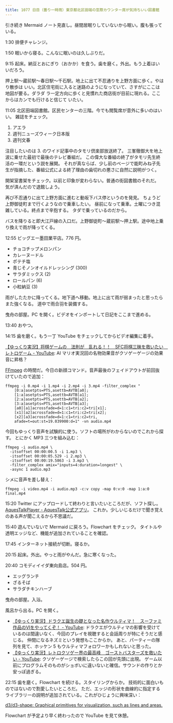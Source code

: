 ```yaml
---
title: 1077 日目（曇り一時雨）東京都北区田端の窓際カウンター席が気持ちいい図書館
---
```


引き続き Mermaid ノート見直し。昼間居眠りしていないから眠い。腹も張っている。

1:30 排便チャレンジ。

1:50 眠いから寝る。こんなに眠いのは久しぶりだ。

9:15 起床。納豆とおにぎり（おかか）を食う。歯を磨く。外出。もう上着はいいだろう。

押上駅～蔵前駅～春日駅～千石駅。地上に出て不忍通りを上野方面に歩く。やはり散歩は
いい。北区住宅街に入ると迷路のようになっていて、さすがにここは地図が要る。ダラダ
ラ一定方向に歩くと見慣れた商店街が目前に現れる。ここからはカンでも行けると信じて
いたい。
<blockquote class="twitter-tweet"
  data-conversation="none"
  data-media-max-width="480" data-theme="dark" data-align="center">
<a href="https://twitter.com/showa_yojyo/status/1644585677936537600"></a>
</blockquote>

11:05 北区田端図書館。区民センターの三階。今でも閲覧席が意外に多いのはいい。
雑誌をチェック。

1. アエラ
2. 週刊ニューズウィーク日本版
3. 週刊文春

注目したいのは 3. のワイド記事中のタモリ倶楽部放送終了。
三峯徹御大を地上波に乗せた最初で最後のテレビ番組だ。
この偉大な番組の終了がタモリ先生終活の一環だという説を展開。
それが真ならば、少し前のページで能町みね子先生が指摘した、番組公式による終了理由の歯切れの悪さに自然に説明がつく。

開架室書架をチェック。以前と印象が変わらない。普通の街図書館のそれだ。
気が済んだので退館しよう。

再び不忍通りに出て上野方面に進むと動坂下バス停というのを発見。
ちょうど上野御徒町まで行くようなので乗車したい。
昼前になって乗車。土曜につき混雑している。終点まで辛抱する。
タダで乗っているのだから。

バスを降りると即大江戸線の入口だ。上野御徒町～蔵前駅～押上駅。途中地上乗り換えで雨が降ってくる。

12:55 ビッグエー墨田業平店。776 円。

* チョコチップメロンパン
* カレーヌードル
* ポテチ塩
* 青じそノンオイルドレッシング (300)
* サラダミックス (2)
* ロールパン (6)
* 小粒納豆 (3)

雨がしたたかに降ってくる。地下道へ移動。地上に出て雨が弱まったと思ったらまた強くなる。
道中で雨合羽を装備する。

曳舟の部屋。PC を開く。ビデオをインポートして日記をここまで進める。

13:40 おやつ。

14:15 歯を磨く。もう一丁 YouTube をチェックしてからビデオ編集に着手。

[【ゆっくり実況】将棋ゲームの　法則が　乱れる！！　SFC将棋三昧を救いたい　レトロゲーム - YouTube](https://www.youtube.com/watch?v=A_aAU7WZgYo):
AI マリオ実況回の名物効果音がクソゲーゲージの効果音に昇格？

[FFmpeg] の時間だ。今日の新顔コマンド。音声最後のフェイドアウトが前回抜けていたので追加：

```console
ffmpeg -i 0.mp4 -i 1.mp4 -i 2.mp4 -i 3.mp4 -filter_complex "
    [0:a]asetpts=PTS,asettb=AVTB[a0];
    [1:a]asetpts=PTS,asettb=AVTB[a1];
    [2:a]asetpts=PTS,asettb=AVTB[a2];
    [3:a]asetpts=PTS,asettb=AVTB[a3];
    [a0][a1]acrossfade=d=1:c1=tri:c2=tri[x1];
    [x1][a2]acrossfade=d=1:c1=tri:c2=tri[x2];
    [x2][a3]acrossfade=d=1:c1=tri:c2=tri,
    afade=t=out:st=19.039900:d=1" -vn audio.mp4
```

今回もゆっくり音声を試験的に使う。ソフトの場所がわからないのでこれから探す。
とにかく MP3 三つを組み込む：

```console
ffmpeg -i audio.mp4 \
  -itsoffset 00:00:00.5 -i 1.mp3 \
  -itsoffset 00:00:05.529 -i 2.mp3 \
  -itsoffset 00:00:19.5863 -i 3.mp3 \
  -filter_complex amix="inputs=4:duration=longest" \
  -async 1 audio.mp3
```

シメに音声を差し替え：

```console
ffmpeg -i video.mp4 -i audio.mp3 -c:v copy -map 0:v:0 -map 1:a:0 final.mp4
```

15:20 Twitter にアップロードして終わりと言いたいところだが、ソフト探し。
[AquesTalkPlayer - AquesTalk公式アプリ](https://www.a-quest.com/products/aquestalkplayer.html)。
これか。少しいじるだけで聞き覚えのある声が聞こえるから不思議だ。

15:40 遊んでいないで Mermaid に戻ろう。Flowchart をチェック。
タイトルや透明エッジなど、機能が追加されていることを確認。

17:45 インターネット接続が切断。寝るか。

20:15 起床。外出。やっと雨がやんだ。急に寒くなった。

20:40 コモディイイダ東向島店。504 円。

* エッグランチ
* ざるそば
* サラダチキンハーブ

曳舟の部屋。入浴。

風呂から出る。PC を開く。

* [【ゆっくり実況】ドラクエ誕生の礎となった名作ウルティマ！　スーファミ作品のⅥをやってくぞ！ - YouTube](https://www.youtube.com/watch?v=7JELNPVr0TE):
  ドラクエがウルティマの影響を受けているのは間違いなく、今回のプレイを視聴すると会話周りが特にそうだと感じる。
  仲間になるネズミという発想もここからか。
  あと、パーティーの隊列を見て、ホッケン 5 もウルティマフォロワーかもしれないと思った。
* [【ゆっくり実況】レトロクソゲー界の最高峰　ゴーストバスターズを救いたい - YouTube](https://www.youtube.com/watch?v=K4hbje3bK0Y):
  クソゲーゲージで検索したらこの回が先頭に出現。
  ゲーム以前にプログラムそのものがショボいに違いないと確信。サウンドの作りとか安っぽ過ぎる。

22:15 歯を磨く。Flowchart を続ける。スタイリングからか。
技術的に面白いものではないので割愛したいところだ。
ただ、エッジの形状を曲線的に指定するライブラリーの説明が追加されている。これがひじょうに興味深い：

[d3/d3-shape: Graphical primitives for visualization, such as lines and areas.](https://github.com/d3/d3-shape)

Flowchart が予定より早く終わったので YouTube を見て休憩。

[FFmpeg]: <https://ffmpeg.org/ffmpeg.html>
